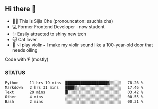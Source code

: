 ## Hi there 👋

- 🙋‍♀️ This is Sijia Che (pronouncation: ssuchia cha)
- 💻 Former Frontend Developer - now student
- ✨ Easily attracted to shiny new tech
- 🐱 Cat lover
- 🌟 ~I play violin~ I make my violin sound like a 100-year-old door that needs oiling

Code with 💗 (mostly)

### STATUS
<!--START_SECTION:waka-->

```txt
Python     11 hrs 19 mins  ███████████████████▓░░░░░   78.26 %
Markdown   2 hrs 31 mins   ████▒░░░░░░░░░░░░░░░░░░░░   17.46 %
Text       29 mins         █░░░░░░░░░░░░░░░░░░░░░░░░   03.42 %
Other      4 mins          ░░░░░░░░░░░░░░░░░░░░░░░░░   00.55 %
Bash       2 mins          ░░░░░░░░░░░░░░░░░░░░░░░░░   00.31 %
```

<!--END_SECTION:waka-->
